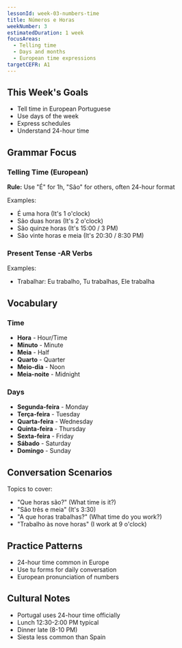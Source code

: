 ```yaml
---
lessonId: week-03-numbers-time
title: Números e Horas
weekNumber: 3
estimatedDuration: 1 week
focusAreas:
  - Telling time
  - Days and months
  - European time expressions
targetCEFR: A1
---
```


## This Week's Goals

- Tell time in European Portuguese
- Use days of the week
- Express schedules
- Understand 24-hour time

## Grammar Focus

### Telling Time (European)

**Rule:** Use "É" for 1h, "São" for others, often 24-hour format

Examples:
- É uma hora (It's 1 o'clock)
- São duas horas (It's 2 o'clock)
- São quinze horas (It's 15:00 / 3 PM)
- São vinte horas e meia (It's 20:30 / 8:30 PM)

### Present Tense -AR Verbs

Examples:
- Trabalhar: Eu trabalho, Tu trabalhas, Ele trabalha

## Vocabulary

### Time
- **Hora** - Hour/Time
- **Minuto** - Minute
- **Meia** - Half
- **Quarto** - Quarter
- **Meio-dia** - Noon
- **Meia-noite** - Midnight

### Days
- **Segunda-feira** - Monday
- **Terça-feira** - Tuesday
- **Quarta-feira** - Wednesday
- **Quinta-feira** - Thursday
- **Sexta-feira** - Friday
- **Sábado** - Saturday
- **Domingo** - Sunday

## Conversation Scenarios

Topics to cover:
- "Que horas são?" (What time is it?)
- "São três e meia" (It's 3:30)
- "A que horas trabalhas?" (What time do you work?)
- "Trabalho às nove horas" (I work at 9 o'clock)

## Practice Patterns

- 24-hour time common in Europe
- Use tu forms for daily conversation
- European pronunciation of numbers

## Cultural Notes

- Portugal uses 24-hour time officially
- Lunch 12:30-2:00 PM typical
- Dinner late (8-10 PM)
- Siesta less common than Spain
